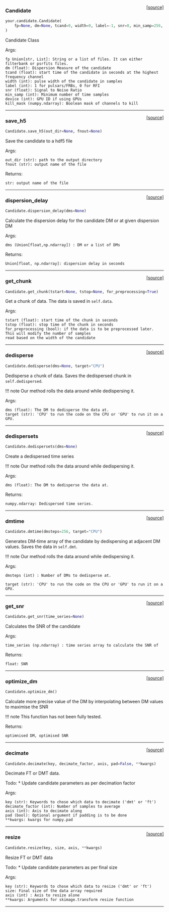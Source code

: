 <span style="float:right;">[[source]](https://github.com/thepetabyteproject/your/blob/master/your/candidate.py#L14)</span>

### Candidate


```python
your.candidate.Candidate(
    fp=None, dm=None, tcand=0, width=0, label=-1, snr=0, min_samp=256, device=0, kill_mask=None
)
```


Candidate Class

Args: 

    fp Union[str, List]: String or a list of files. It can either filterbank or psrfits files.
    dm (float): Dispersion Measure of the candidate
    tcand (float): start time of the candidate in seconds at the highest frequency channel
    width (int): pulse width of the candidate in samples
    label (int): 1 for pulsars/FRBs, 0 for RFI
    snr (float): Signal to Noise Ratio
    min_samp (int): Minimum number of time samples
    device (int): GPU ID if using GPUs
    kill_mask (numpy.ndarray): Boolean mask of channels to kill


----

<span style="float:right;">[[source]](https://github.com/thepetabyteproject/your/blob/master/your/candidate.py#L58)</span>

### save_h5


```python
Candidate.save_h5(out_dir=None, fnout=None)
```


Save the candidate to a hdf5 file

Args: 

    out_dir (str): path to the output directory
    fnout (str): output name of the file

Returns: 

    str: output name of the file


----

<span style="float:right;">[[source]](https://github.com/thepetabyteproject/your/blob/master/your/candidate.py#L125)</span>

### dispersion_delay


```python
Candidate.dispersion_delay(dms=None)
```


Calculate the dispersion delay for the candidate DM or at given dispersion DM

Args: 

    dms (Union[float,np.ndarray]) : DM or a list of DMs

Returns: 

    Union[float, np.ndarray]: dispersion delay in seconds


----

<span style="float:right;">[[source]](https://github.com/thepetabyteproject/your/blob/master/your/candidate.py#L146)</span>

### get_chunk


```python
Candidate.get_chunk(tstart=None, tstop=None, for_preprocessing=True)
```


Get a chunk of data. The data is saved in `self.data`.

Args: 

    tstart (float): start time of the chunk in seconds
    tstop (float): stop time of the chunk in seconds
    for_preprocessing (bool): if the data is to be preprocessed later. This will modify the number of samples
    read based on the width of the candidate


----

<span style="float:right;">[[source]](https://github.com/thepetabyteproject/your/blob/master/your/candidate.py#L233)</span>

### dedisperse


```python
Candidate.dedisperse(dms=None, target="CPU")
```


Dedisperse a chunk of data. Saves the dedispersed chunk in `self.dedispersed`.

!!! note
    Our method rolls the data around while dedispersing it.

Args: 

    dms (float): The DM to dedisperse the data at.
    target (str): 'CPU' to run the code on the CPU or 'GPU' to run it on a GPU.


----

<span style="float:right;">[[source]](https://github.com/thepetabyteproject/your/blob/master/your/candidate.py#L274)</span>

### dedispersets


```python
Candidate.dedispersets(dms=None)
```


Create a dedispersed time series

!!! note
    Our method rolls the data around while dedispersing it.

Args: 

    dms (float): The DM to dedisperse the data at.

Returns: 

    numpy.ndarray: Dedispersed time series.


----

<span style="float:right;">[[source]](https://github.com/thepetabyteproject/your/blob/master/your/candidate.py#L307)</span>

### dmtime


```python
Candidate.dmtime(dmsteps=256, target="CPU")
```


Generates DM-time array of the candidate by dedispersing at adjacent DM values. Saves the data in `self.dmt`.

!!! note
    Our method rolls the data around while dedispersing it.

Args: 

    dmsteps (int) : Number of DMs to dedisperse at.

    target (str): 'CPU' to run the code on the CPU or 'GPU' to run it on a GPU.


----

<span style="float:right;">[[source]](https://github.com/thepetabyteproject/your/blob/master/your/candidate.py#L330)</span>

### get_snr


```python
Candidate.get_snr(time_series=None)
```


Calculates the SNR of the candidate

Args: 

    time_series (np.ndarray) : time series array to calculate the SNR of

Returns: 

    float: SNR


----

<span style="float:right;">[[source]](https://github.com/thepetabyteproject/your/blob/master/your/candidate.py#L353)</span>

### optimize_dm


```python
Candidate.optimize_dm()
```


Calculate more precise value of the DM by interpolating between DM values to maximise the SNR

!!! note
    This function has not been fully tested.

Returns: 

    optimnised DM, optimised SNR


----

<span style="float:right;">[[source]](https://github.com/thepetabyteproject/your/blob/master/your/candidate.py#L383)</span>

### decimate


```python
Candidate.decimate(key, decimate_factor, axis, pad=False, **kwargs)
```


Decimate FT or DMT data.

Todo:
    * Update candidate parameters as per decimation factor

Args: 

    key (str): Keywords to chose which data to decimate ('dmt' or 'ft')
    decimate_factor (int): Number of samples to average
    axis (int): Axis to decimate along
    pad (bool): Optional argument if padding is to be done
    **kwargs: kwargs for numpy.pad


----

<span style="float:right;">[[source]](https://github.com/thepetabyteproject/your/blob/master/your/candidate.py#L421)</span>

### resize


```python
Candidate.resize(key, size, axis, **kwargs)
```


Resize FT or DMT data

Todo:
    * Update candidate parameters as per final size

Args: 

    key (str): Keywords to chose which data to resize ('dmt' or 'ft')
    size: Final size of the data array required
    axis (int) : Axis to resize alone
    **kwargs: Arguments for skimage.transform resize function


----

